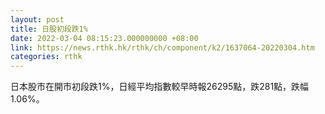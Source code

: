 ```yaml
---
layout: post
title: 日股初段跌1%
date: 2022-03-04 08:15:23.000000000 +08:00
link: https://news.rthk.hk/rthk/ch/component/k2/1637064-20220304.htm
categories: rthk
---
```


日本股市在開市初段跌1%，日經平均指數較早時報26295點，跌281點，跌幅1.06%。

